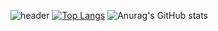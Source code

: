 ![header](https://capsule-render.vercel.app/api?type=Rounded&color=auto&height=300&section=header&text=Java%20Factory&fontSize=50&animation=fadeIn)
[![Top Langs](https://github-readme-stats.vercel.app/api/top-langs/?username=phdljr&layout=compact)](https://github.com/anuraghazra/github-readme-stats)
![Anurag's GitHub stats](https://github-readme-stats.vercel.app/api?username=phdljr&show_icons=true&theme=radical)  
